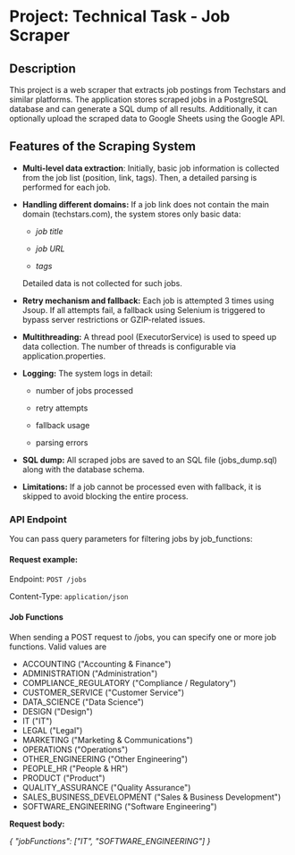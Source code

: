 # **Project: Technical Task - Job Scraper**

## Description

This project is a web scraper that extracts job postings from Techstars and similar platforms.
The application stores scraped jobs in a PostgreSQL database and can generate a SQL dump of all results.
Additionally, it can optionally upload the scraped data to Google Sheets using the Google API.

## Features of the Scraping System

- **Multi-level data extraction**: Initially, basic job information is collected from the job list (position, link, tags). Then, a detailed parsing is performed for each job.

- **Handling different domains:**
If a job link does not contain the main domain (techstars.com), the system stores only basic data:

  - _job title_

  - _job URL_

  - _tags_
   
  Detailed data is not collected for such jobs.

- **Retry mechanism and fallback:**
Each job is attempted 3 times using Jsoup.
If all attempts fail, a fallback using Selenium is triggered to bypass server restrictions or GZIP-related issues.

- **Multithreading:**
A thread pool (ExecutorService) is used to speed up data collection. The number of threads is configurable via application.properties.

- **Logging:**
The system logs in detail:

  - number of jobs processed

  - retry attempts

  - fallback usage

  - parsing errors

- **SQL dump:**
All scraped jobs are saved to an SQL file (jobs_dump.sql) along with the database schema.

- **Limitations:**
If a job cannot be processed even with fallback, it is skipped to avoid blocking the entire process.

### API Endpoint

You can pass query parameters for filtering jobs by job_functions:

#### Request example:

Endpoint: `POST /jobs`

Content-Type: `application/json`


#### Job Functions

When sending a POST request to /jobs, you can specify one or more job functions. Valid values are

- ACCOUNTING ("Accounting & Finance")
- ADMINISTRATION ("Administration")
- COMPLIANCE_REGULATORY ("Compliance / Regulatory")
- CUSTOMER_SERVICE ("Customer Service")
- DATA_SCIENCE ("Data Science")
- DESIGN ("Design")
- IT ("IT")
- LEGAL ("Legal")
- MARKETING ("Marketing & Communications")
- OPERATIONS ("Operations")
- OTHER_ENGINEERING ("Other Engineering")
- PEOPLE_HR ("People & HR")
- PRODUCT ("Product")
- QUALITY_ASSURANCE ("Quality Assurance")
- SALES_BUSINESS_DEVELOPMENT ("Sales & Business Development")
- SOFTWARE_ENGINEERING ("Software Engineering")

**Request body:**

_{
    "jobFunctions": ["IT", "SOFTWARE_ENGINEERING"]
}_

